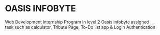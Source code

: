 # OASIS  INFOBYTE
Web Development Internship Program
In level 2 Oasis infobyte assigned task such as calculator, Tribute Page, To-Do list app &  Login Authentication 
